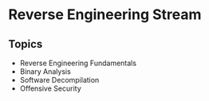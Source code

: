 # Reverse Engineering Stream

## Topics
- Reverse Engineering Fundamentals
- Binary Analysis
- Software Decompilation
- Offensive Security 